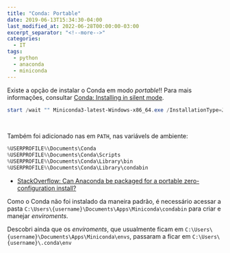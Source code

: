 ```yaml
---
title: "Conda: Portable"
date: 2019-06-13T15:34:30-04:00
last_modified_at: 2022-06-28T00:00:00-03:00
excerpt_separator: "<!--more-->"
categories:
  - IT
tags:
  - python
  - anaconda
  - miniconda
---
```


Existe a opção de instalar o Conda em modo _portable_!! Para mais informações, consultar [Conda: Installing in silent mode](https://docs.conda.io/projects/conda/en/latest/user-guide/install/windows.html#installing-in-silent-mode).

```powershell
start /wait "" Miniconda3-latest-Windows-x86_64.exe /InstallationType=JustMe /AddToPath=0 /RegisterPython=0 /NoRegistry=1 /D=%USERPROFILE%\Documents\Conda
```

<br>

Também foi adicionado nas em `PATH`, nas variávels de ambiente:

```powershell
%USERPROFILE%\Documents\Conda
%USERPROFILE%\Documents\Conda\Scripts
%USERPROFILE%\Documents\Conda\Library\bin
%USERPROFILE%\Documents\Conda\Library\condabin
```

- [StackOverflow: Can Anaconda be packaged for a portable zero-configuration install?](https://stackoverflow.com/questions/39984611/can-anaconda-be-packaged-for-a-portable-zero-configuration-install)

Como o Conda não foi instalado da maneira padrão, é necessário acessar a pasta `C:\Users\{username}\Documents\Apps\Miniconda\condabin` para criar e manejar _enviroments_.

Descobri ainda que os _enviroments_, que usualmente ficam em `C:\Users\{username}\Documents\Apps\Miniconda\envs`, passaram a ficar em `C:\Users\{username}\.conda\env`

